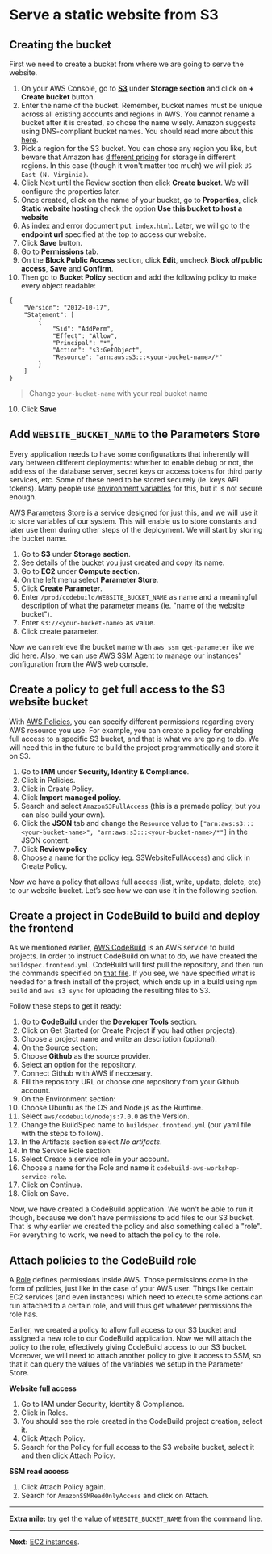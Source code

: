 # Serve a static website from S3

## Creating the bucket

First we need to create a bucket from where we are going to serve the website.

1. On your AWS Console, go to **[S3](https://console.aws.amazon.com/s3/)** under **Storage section** and click on **+ Create bucket** button.
2. Enter the name of the bucket. Remember, bucket names must be unique across all existing accounts and regions in AWS. You cannot rename a bucket after it is created, so chose the name wisely. Amazon suggests using DNS-compliant bucket names. You should read more about this [here](https://docs.aws.amazon.com/AmazonS3/latest/dev/BucketRestrictions.html#bucketnamingrules).
3. Pick a region for the S3 bucket. You can chose any region you like, but beware that Amazon has [different pricing](https://aws.amazon.com/s3/pricing/) for storage in different regions. In this case (though it won't matter too much) we will pick `US East (N. Virginia)`.
4. Click Next until the Review section then click **Create bucket**. We will configure the properties later.
5. Once created, click on the name of your bucket, go to **Properties**, click **Static website hosting** check the option **Use this bucket to host a website**
6. As index and error document put: `index.html`. Later, we will go to the **endpoint url** specified at the top to access our website.
7. Click **Save** button.
8. Go to **Permissions** tab.
9. On the **Block Public Access** section, click **Edit**, uncheck **Block _all_ public access**, **Save** and **Confirm**.
9. Then go to **Bucket Policy** section and add the following policy to make every object readable:
  ```
  {
      "Version": "2012-10-17",
      "Statement": [
          {
              "Sid": "AddPerm",
              "Effect": "Allow",
              "Principal": "*",
              "Action": "s3:GetObject",
              "Resource": "arn:aws:s3:::<your-bucket-name>/*"
          }
      ]
  }
  ```
  > Change `your-bucket-name` with your real bucket name
10. Click **Save**


## Add `WEBSITE_BUCKET_NAME` to the Parameters Store

Every application needs to have some configurations that inherently will vary between different deployments: whether to enable debug or not, the address of the database server, secret keys or access tokens for third party services, etc. Some of these need to be stored securely (ie. keys API tokens). Many people use [environment variables](https://en.wikipedia.org/wiki/Environment_variable) for this, but it is not secure enough.

[AWS Parameters Store](http://docs.aws.amazon.com/systems-manager/latest/userguide/systems-manager-paramstore.html) is a service designed for just this, and we will use it to store variables of our system. This will enable us to store constants and later use them during other steps of the deployment. We will start by storing the bucket name.

1. Go to **S3** under **Storage** **section**.
2. See details of the bucket you just created and copy its name.
3. Go to **EC2** under **Compute section**.
4. On the left menu select **Parameter Store**.
5. Click **Create Parameter**.
6. Enter `/prod/codebuild/WEBSITE_BUCKET_NAME` as name and a meaningful description of what the parameter means (ie. "name of the website bucket").
7. Enter `s3://<your-bucket-name>` as value.
8. Click create parameter.

Now we can retrieve the bucket name with `aws ssm get-parameter` like we did [here](/buildspec.frontend.yml). Also, we can use [AWS SSM Agent](http://docs.aws.amazon.com/systems-manager/latest/userguide/ssm-agent.html) to manage our instances' configuration from the AWS web console.


## Create a policy to get full access to the S3 website bucket

With [AWS Policies](http://docs.aws.amazon.com/IAM/latest/UserGuide/access_policies.html), you can specify different permissions regarding every AWS resource you use. For example, you can create a policy for enabling full access to a specific S3 bucket, and that is what we are going to do. We will need this in the future to build the project programmatically and store it on S3.

1. Go to **IAM** under **Security, Identity & Compliance**.
2. Click in Policies.
3. Click in Create Policy.
4. Click **Import managed policy**.
5. Search and select `AmazonS3FullAccess` (this is a premade policy, but you can also build your own).
6. Click the **JSON** tab and change the `Resource` value to `["arn:aws:s3:::<your-bucket-name>", "arn:aws:s3:::<your-bucket-name>/*"]` in the JSON content.
7. Click **Review policy**
8. Choose a name for the policy (eg. S3WebsiteFullAccess) and click in Create Policy.

Now we have a policy that allows full access (list, write, update, delete, etc) to our website bucket. Let’s see how we can use it in the following section.


## Create a project in CodeBuild to build and deploy the frontend

As we mentioned earlier, [AWS CodeBuild](https://aws.amazon.com/codebuild/) is an AWS service to build projects. In order to instruct CodeBuild on what to do, we have created the `buildspec.frontend.yml`. CodeBuild will first pull the repository, and then run the commands specified on [that file](/buildspec.frontend.yml). If you see, we have specified what is needed for a fresh install of the project, which ends up in a build using `npm build` and `aws s3 sync` for uploading the resulting files to S3.

Follow these steps to get it ready:

1. Go to **CodeBuild** under the **Developer Tools** section.
2. Click on Get Started (or Create Project if you had other projects).
3. Choose a project name and write an description (optional).
4. On the Source section:
  1. Choose **Github** as the source provider.
  2. Select an option for the repository.
  3. Connect Github with AWS if neccesary.
  4. Fill the repository URL or choose one repository from your Github account.
5. On the Environment section:
  1. Choose Ubuntu as the OS and Node.js as the Runtime.
  2. Select  `aws/codebuild/nodejs:7.0.0` as the Version.
  3. Change the BuildSpec name to `buildspec.frontend.yml` (our yaml file with the steps to follow).
6. In the Artifacts section select _No artifacts_.
7. In the Service Role section:
  1. Select Create a service role in your account.
  2. Choose a name for the Role and name it `codebuild-aws-workshop-service-role`.
8. Click on Continue.
9. Click on Save.

Now, we have created a CodeBuild application. We won’t be able to run it though, because we don’t have permissions to add files to our S3 bucket. That is why earlier we created the policy and also something called a "role". For everything to work, we need to attach the policy to the role.

## Attach policies to the CodeBuild role

A [Role](http://docs.aws.amazon.com/IAM/latest/UserGuide/id_roles.html) defines permissions inside AWS. Those permissions come in the form of policies, just like in the case of your AWS user. Things like certain EC2 services (and even instances) which need to execute some actions can run attached to a certain role, and will thus get whatever permissions the role has.

Earlier, we created a policy to allow full access to our S3 bucket and assigned a new role to our CodeBuild application. Now we will attach the policy to the role, effectively giving CodeBuild access to our S3 bucket. Moreover, we will need to attach another policy to give it access to SSM, so that it can query the values of the variables we setup in the Parameter Store.

**Website full access**

1. Go to IAM under Security, Identity & Compliance.
2. Click in Roles.
3. You should see the role created in the CodeBuild project creation, select it.
4. Click Attach Policy.
5. Search for the Policy for full access to the S3 website bucket, select it and then click Attach Policy.

**SSM read access**

1. Click Attach Policy again.
2. Search for `AmazonSSMReadOnlyAccess` and click on Attach.

---
**Extra mile:** try get the value of `WEBSITE_BUCKET_NAME` from the command line.

---

**Next:** [EC2 instances](/workshop/s3-web-ec2-api-rds/02-EC2-instances.md).
